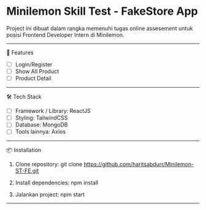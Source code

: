 # Minilemon Skill Test - FakeStore App

Project ini dibuat dalam rangka memenuhi tugas online assesement untuk posisi Frontend Developer Intern di Minilemon.

---

🚀 Features

- [ ] Login/Register
- [ ] Show All Product
- [ ] Product Detail

---

🛠️ Tech Stack

- [ ] Framework / Library: ReactJS
- [ ] Styling: TailwindCSS
- [ ] Database: MongoDB
- [ ] Tools lainnya: Axios

---

📦 Installation

1. Clone repository:
   git clone https://github.com/haritsabdurr/Minilemon-ST-FE.git

2. Install dependencies:
   npm install

3. Jalankan project:
   npm start

---
